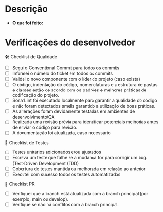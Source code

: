 # Descrição
<!-- Descreva brevemente as mudanças implementadas neste PR. Explique o problema que foi resolvido ou a feature que foi implementada. -->
- **O que foi feito:**

# Verificações do desenvolvedor
<!-- As verificações abaixo devem ser feitas **antes de abrir** o Pull Request. Marque as opções abaixo que foram atendidas -->

🛠️ Checklist de Qualidade
- [ ] Segui o Conventional Commit para todos os commits
- [ ] Informei o número do ticket em todos os commits
- [ ] Validei o novo componente com o líder do projeto (caso exista)
- [ ] O código, indentação do código, nomenclaturas e a estrutura de pastas e classes estão de acordo com os padrões e melhores práticas de codificação do projeto.
- [ ] SonarLint foi executado localmente para garantir a qualidade do código e não foram detectados smells garantido a utilização de boas práticas.
- [ ] As alterações foram devidamente testadas em ambientes de desenvolvimento/QA
- [ ] Realizada uma revisão prévia para identificar potenciais melhorias antes de enviar o código para revisão.
- [ ] A documentação foi atualizada, caso necessário

🧪 Checklist de Testes
- [ ] Testes unitários adicionados e/ou ajustados
- [ ] Escreva um teste que falhe se a mudança for para corrigir um bug. (Test-Driven Development (TDD)
- [ ] Cobertura de testes mantida ou melhorada em relação ao anterior
- [ ] Executei com sucesso todos os testes automatizados
      
🛑 Checklist PR
- [ ] Verifiquei que a branch está atualizada com a branch principal (por exemplo, main ou develop).
- [ ] Verifique se não há conflitos com a branch principal.
